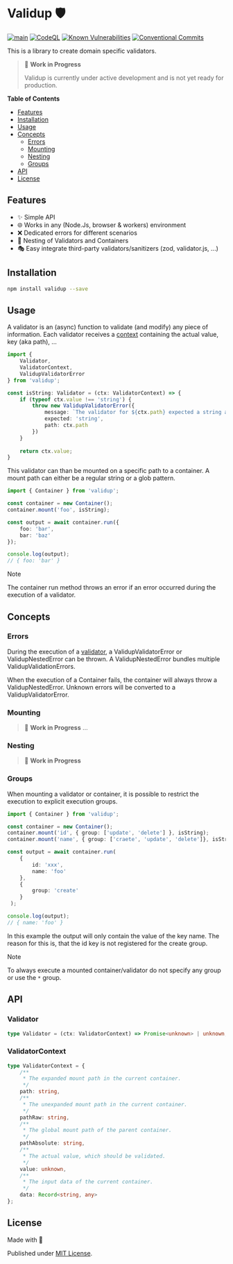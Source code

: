 # Validup 🛡️

[![main](https://github.com/tada5hi/validup/actions/workflows/main.yml/badge.svg)](https://github.com/tada5hi/validup/actions/workflows/main.yml)
[![CodeQL](https://github.com/tada5hi/validup/actions/workflows/codeql.yml/badge.svg)](https://github.com/tada5hi/validup/actions/workflows/codeql.yml)
[![Known Vulnerabilities](https://snyk.io/test/github/tada5hi/validup/badge.svg)](https://snyk.io/test/github/tada5hi/validup)
[![Conventional Commits](https://img.shields.io/badge/Conventional%20Commits-1.0.0-%23FE5196?logo=conventionalcommits&logoColor=white)](https://conventionalcommits.org)

This is a library to create domain specific validators.

> 🚧 **Work in Progress**
>
> Validup is currently under active development and is not yet ready for production.

**Table of Contents**

- [Features](#features)
- [Installation](#installation)
- [Usage](#usage)
- [Concepts](#concepts)
    - [Errors](#errors)
    - [Mounting](#mounting)
    - [Nesting](#nesting)
    - [Groups](#groups)
- [API](#api)
- [License](#license)

## Features

- ✨ Simple API
- 🌐 Works in any (Node.Js, browser & workers) environment
- ❌ Dedicated errors for different scenarios
- 🚀 Nesting of Validators and Containers
- 🎭 Easy integrate third-party validators/sanitizers (zod, validator.js, ...)

## Installation

```bash
npm install validup --save
```

## Usage

A validator is an (async) function to validate (and modify) any piece of information.
Each validator receives a [context](#validatorcontext) containing the actual value, key (aka path), ...

```typescript
import {
    Validator, 
    ValidatorContext,
    ValidupValidatorError
} from 'validup';

const isString: Validator = (ctx: ValidatorContext) => {
    if (typeof ctx.value !== 'string') {
        throw new ValidupValidatorError({
            message: `The validator for ${ctx.path} expected a string as input.`,
            expected: 'string',
            path: ctx.path
        })
    }
    
    return ctx.value;
}
```

This validator can than be mounted on a specific path to a container. A mount path can either be 
a regular string or a glob pattern.

```typescript
import { Container } from 'validup';

const container = new Container();
container.mount('foo', isString);

const output = await container.run({
    foo: 'bar',
    bar: 'baz'
});

console.log(output);
// { foo: 'bar' }
```

> [!NOTE]
> The container run method throws an error if an error occurred during the execution of a validator.

## Concepts

### Errors

During the execution of a [validator](#validator), a ValidupValidatorError or ValidupNestedError can be thrown.
A ValidupNestedError bundles multiple ValidupValidationErrors.

When the execution of a Container fails, the container will always throw a ValidupNestedError.
Unknown errors will be converted to a ValidupValidatorError.

### Mounting

> 🚧 **Work in Progress**
> ...

### Nesting

> 🚧 **Work in Progress**
>

### Groups
When mounting a validator or container, it is possible to restrict the execution to explicit execution groups.

```ts
import { Container } from 'validup';

const container = new Container();
container.mount('id', { group: ['update', 'delete'] }, isString);
container.mount('name', { group: ['craete', 'update', 'delete']}, isString);

const output = await container.run(
    {
        id: 'xxx',
        name: 'foo'
    }, 
    {
        group: 'create'
    }
 );

console.log(output);
// { name: 'foo' }
```

In this example the output will only contain the value of the key name.
The reason for this is, that the id key is not registered for the create group.

> [!NOTE]
> To always execute a mounted container/validator do not specify
> any group or use the `*` group.


## API

### Validator
```ts
type Validator = (ctx: ValidatorContext) => Promise<unknown> | unknown;
```

### ValidatorContext
```ts
type ValidatorContext = {
    /**
     * The expanded mount path in the current container.
     */
    path: string,
    /**
     * The unexpanded mount path in the current container.
     */
    pathRaw: string,
    /**
     * The global mount path of the parent container.
     */
    pathAbsolute: string,
    /**
     * The actual value, which should be validated.
     */
    value: unknown,
    /**
     * The input data of the current container.
     */
    data: Record<string, any>
};
```

## License

Made with 💚

Published under [MIT License](./LICENSE).
